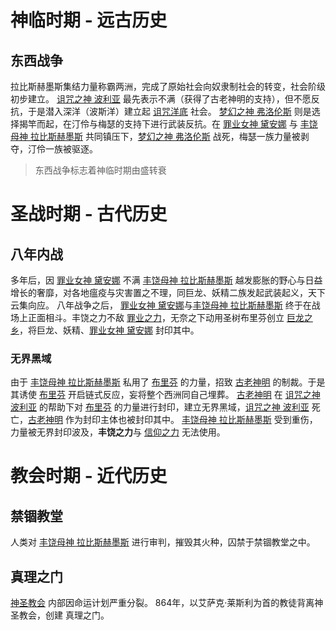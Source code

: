 # 神临时期 - 远古历史
## 东西战争
拉比斯赫墨斯集结力量称霸两洲，完成了原始社会向奴隶制社会的转变，社会阶级初步建立。
[诅咒之神 波利亚](主要人物/吉戴尔斯/诅咒之神%20波利亚.md) 最先表示不满（获得了古老神明的支持），但不愿反抗，于是潜入深洋（波斯洋）建立起 [诅咒洋底](主要地区/诅咒洋底.md) 社会。
[梦幻之神 弗洛伦斯](主要人物/吉戴尔斯/梦幻之神%20弗洛伦斯.md) 则是选择揭竿而起，在汀伶与梅瑟的支持下进行武装反抗。在 [罪业女神 黛安娜](主要人物/吉戴尔斯/罪业女神%20黛安娜.md) 与 [丰饶母神 拉比斯赫墨斯](主要人物/吉戴尔斯/丰饶母神%20拉比斯赫墨斯.md) 共同镇压下，[梦幻之神 弗洛伦斯](主要人物/吉戴尔斯/梦幻之神%20弗洛伦斯.md) 战死，梅瑟一族力量被剥夺，汀伶一族被驱逐。
> 东西战争标志着神临时期由盛转衰

# 圣战时期 - 古代历史
## 八年内战
多年后，因 [罪业女神 黛安娜](主要人物/吉戴尔斯/罪业女神%20黛安娜.md) 不满 [丰饶母神 拉比斯赫墨斯](主要人物/吉戴尔斯/丰饶母神%20拉比斯赫墨斯.md) 越发膨胀的野心与日益增长的奢靡，对各地瘟疫与灾害置之不理，同巨龙、妖精二族发起武装起义，天下云集向应。
八年战争之后， [罪业女神 黛安娜](主要人物/吉戴尔斯/罪业女神%20黛安娜.md)与[丰饶母神 拉比斯赫墨斯](主要人物/吉戴尔斯/丰饶母神%20拉比斯赫墨斯.md) 终于在战场上正面相斗。丰饶之力不敌 [罪业之力](理论基础/3%20高级表达/罪业之力.md)，无奈之下动用圣树布里芬创立 [巨龙之乡](生物群系/巨龙之乡.md)，将巨龙、妖精、[罪业女神 黛安娜](主要人物/吉戴尔斯/罪业女神%20黛安娜.md) 封印其中。
### 无界黑域
由于 [丰饶母神 拉比斯赫墨斯](丰饶母神%20拉比斯赫墨斯.md) 私用了 [布里芬](布里芬.md) 的力量，招致 [古老神明](古老神明.md) 的制裁。于是其诱使 [布里芬](布里芬.md) 开启链式反应，妄将整个西洲同自己埋葬。
[古老神明](古老神明.md) 在 [诅咒之神 波利亚](诅咒之神%20波利亚.md) 的帮助下对 [布里芬](布里芬.md) 的力量进行封印，建立无界黑域，[诅咒之神 波利亚](诅咒之神%20波利亚.md) 死亡，[古老神明](古老神明.md) 作为封印主体也被封印其中。
[丰饶母神 拉比斯赫墨斯](丰饶母神%20拉比斯赫墨斯.md) 受到重伤，力量被无界封印波及，**丰饶之力**与 [信仰之力](信仰之力.md) 无法使用。
# 教会时期 - 近代历史
## 禁锢教堂
人类对 [丰饶母神 拉比斯赫墨斯](丰饶母神%20拉比斯赫墨斯.md) 进行审判，摧毁其火种，囚禁于禁锢教堂之中。
## 真理之门
[神圣教会](神圣教会.md) 内部因命运计划严重分裂。
864年，以艾萨克·莱斯利为首的教徒背离神圣教会，创建 真理之门。